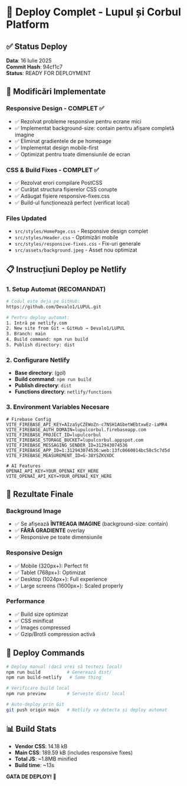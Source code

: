# 🚀 Deploy Complet - Lupul și Corbul Platform

## ✅ Status Deploy

**Data**: 16 Iulie 2025  
**Commit Hash**: 94cf1c7  
**Status**: READY FOR DEPLOYMENT

## 🔧 Modificări Implementate

### Responsive Design - COMPLET ✅
- ✅ Rezolvat probleme responsive pentru ecrane mici
- ✅ Implementat background-size: contain pentru afișare completă imagine
- ✅ Eliminat gradientele de pe homepage
- ✅ Implementat design mobile-first
- ✅ Optimizat pentru toate dimensiunile de ecran

### CSS & Build Fixes - COMPLET ✅
- ✅ Rezolvat erori compilare PostCSS
- ✅ Curățat structura fișierelor CSS corupte
- ✅ Adăugat fișiere responsive-fixes.css
- ✅ Build-ul funcționează perfect (verificat local)

### Files Updated
- `src/styles/HomePage.css` - Responsive design complet
- `src/styles/Header.css` - Optimizări mobile
- `src/styles/responsive-fixes.css` - Fix-uri generale
- `src/assets/background.jpeg` - Asset nou optimizat

## 📋 Instrucțiuni Deploy pe Netlify

### 1. Setup Automat (RECOMANDAT)
```bash
# Codul este deja pe GitHub:
https://github.com/Devalo1/LUPUL.git

# Pentru deploy automat:
1. Intră pe netlify.com
2. New site from Git → GitHub → Devalo1/LUPUL
3. Branch: main
4. Build command: npm run build
5. Publish directory: dist
```

### 2. Configurare Netlify
- **Base directory**: (gol)
- **Build command**: `npm run build`
- **Publish directory**: `dist`
- **Functions directory**: `netlify/functions`

### 3. Environment Variables Necesare
```env
# Firebase Config
VITE_FIREBASE_API_KEY=AIzaSyCZEWoZn-c7NSH1AGbetWEbtxwEz-iaMR4
VITE_FIREBASE_AUTH_DOMAIN=lupulcorbul.firebaseapp.com
VITE_FIREBASE_PROJECT_ID=lupulcorbul
VITE_FIREBASE_STORAGE_BUCKET=lupulcorbul.appspot.com
VITE_FIREBASE_MESSAGING_SENDER_ID=312943074536
VITE_FIREBASE_APP_ID=1:312943074536:web:13fc0660014bc58c5c7d5d
VITE_FIREBASE_MEASUREMENT_ID=G-38YSZKVXDC

# AI Features
OPENAI_API_KEY=YOUR_OPENAI_KEY_HERE
VITE_OPENAI_API_KEY=YOUR_OPENAI_KEY_HERE
```

## 🎯 Rezultate Finale

### Background Image
- ✅ Se afișează **ÎNTREAGA IMAGINE** (background-size: contain)
- ✅ **FĂRĂ GRADIENTE** overlay
- ✅ Responsive pe toate dimensiunile

### Responsive Design
- ✅ Mobile (320px+): Perfect fit
- ✅ Tablet (768px+): Optimizat
- ✅ Desktop (1024px+): Full experience
- ✅ Large screens (1600px+): Scaled properly

### Performance
- ✅ Build size optimizat
- ✅ CSS minificat
- ✅ Images compressed
- ✅ Gzip/Brotli compression activă

## 🚀 Deploy Commands

```bash
# Deploy manual (dacă vrei să testezi local)
npm run build          # Generează dist/
npm run build-netlify   # Same thing

# Verificare build local
npm run preview        # Servește dist/ local

# Auto-deploy prin Git
git push origin main   # Netlify va detecta și deploy automat
```

## 📊 Build Stats
- **Vendor CSS**: 14.18 kB
- **Main CSS**: 189.59 kB (includes responsive fixes)
- **Total JS**: ~1.8MB minified
- **Build time**: ~13s

**GATA DE DEPLOY! 🚀**
